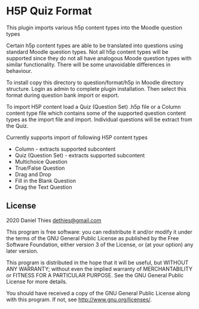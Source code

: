 # H5P Quiz Format #

This plugin imports various h5p content types into the Moodle question
types

Certain h5p content types are able to be translated into questions
using standard Moodle question types. Not all h5p content types will
be supported since they do not all have analogous Moode question types
with similar functionality. There will be some unavoidable differences
in behaviour.

To install copy this directory to question/format/h5p in Moodle directory
structure. Login as admin to complete plugin installation.  Then select
this format during question bank import or export.

To import H5P content load a Quiz (Question Set) .h5p file or a Column
content type file which contains some of the supported question content
types as the import file and import. Individual questions will be extract
from the Quiz.

Currently supports import of following H5P content types

* Column - extracts supported subcontent 
* Quiz (Question Set) - extracts supported subcontent 
* Multichoice Question 
* True/False Question 
* Drag and Drop
* Fill in the Blank Question
* Drag the Text Question

## License ##

2020 Daniel Thies <dethies@gmail.com>

This program is free software: you can redistribute it and/or modify it
under the terms of the GNU General Public License as published by the
Free Software Foundation, either version 3 of the License, or (at your
option) any later version.

This program is distributed in the hope that it will be useful, but
WITHOUT ANY WARRANTY; without even the implied warranty of MERCHANTABILITY
or FITNESS FOR A PARTICULAR PURPOSE.  See the GNU General Public License
for more details.

You should have received a copy of the GNU General Public License along
with this program.  If not, see <http://www.gnu.org/licenses/>.
